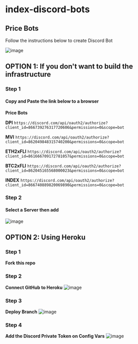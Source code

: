 # index-discord-bots

## Price Bots

Follow the instructions below to create Discord Bot

![image](https://user-images.githubusercontent.com/45053256/126207114-08bbbf2d-abc9-46a5-969e-faa2924f825c.png)


## OPTION 1: If you don't want to build the infrastructure
### Step 1

#### Copy and Paste the link below to a browser

**Price Bots**

**DPI**
```https://discord.com/api/oauth2/authorize?client_id=866739276317720606&permissions=0&scope=bot```

**MVI**
```https://discord.com/api/oauth2/authorize?client_id=862049848315740200&permissions=0&scope=bot```

**ETH2xFLI**
```https://discord.com/api/oauth2/authorize?client_id=861666709172781057&permissions=0&scope=bot```

**BTC2xFLI**
```https://discord.com/api/oauth2/authorize?client_id=862045165568000023&permissions=0&scope=bot```

**INDEX**
```https://discord.com/api/oauth2/authorize?client_id=866740889820069890&permissions=0&scope=bot```

### Step 2
#### Select a Server then add

![image](https://user-images.githubusercontent.com/45053256/126969702-82b60028-fa3c-4639-9cdf-6705275f6fdc.png)





## OPTION 2: Using Heroku

### Step 1
**Fork this repo**

### Step 2
**Connect GitHub to Heroku**
![image](https://user-images.githubusercontent.com/45053256/126972133-921bb5cb-79e0-4221-be73-ece6ee0484ed.png)

### Step 3
**Deploy Branch**
![image](https://user-images.githubusercontent.com/45053256/126972437-2ed8cf8c-f5a7-4a35-ac3c-fad315a28d59.png)

### Step 4
**Add the Discord Private Token on Config Vars**
![image](https://user-images.githubusercontent.com/45053256/126974212-09baa148-5e5a-4fdf-811e-21ed027a0bc0.png)



